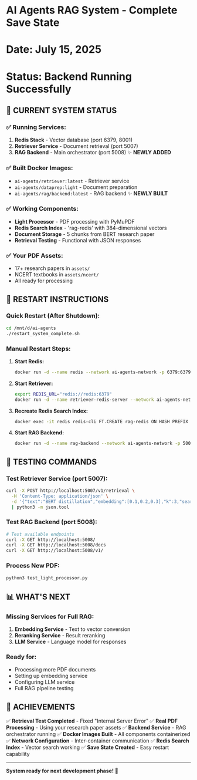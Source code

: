 # AI Agents RAG System - Complete Save State
# Date: July 15, 2025
# Status: Backend Running Successfully

## 🎯 **CURRENT SYSTEM STATUS**

### ✅ **Running Services:**
1. **Redis Stack** - Vector database (port 6379, 8001)
2. **Retriever Service** - Document retrieval (port 5007)
3. **RAG Backend** - Main orchestrator (port 5008) ✨ **NEWLY ADDED**

### ✅ **Built Docker Images:**
- `ai-agents/retriever:latest` - Retriever service
- `ai-agents/dataprep:light` - Document preparation
- `ai-agents/rag/backend:latest` - RAG backend ✨ **NEWLY BUILT**

### ✅ **Working Components:**
- **Light Processor** - PDF processing with PyMuPDF
- **Redis Search Index** - 'rag-redis' with 384-dimensional vectors
- **Document Storage** - 5 chunks from BERT research paper
- **Retrieval Testing** - Functional with JSON responses

### ✅ **Your PDF Assets:**
- 17+ research papers in `assets/`
- NCERT textbooks in `assets/ncert/`
- All ready for processing

## 🔧 **RESTART INSTRUCTIONS**

### **Quick Restart (After Shutdown):**
```bash
cd /mnt/d/ai-agents
./restart_system_complete.sh
```

### **Manual Restart Steps:**
1. **Start Redis:**
   ```bash
   docker run -d --name redis --network ai-agents-network -p 6379:6379 -p 8001:8001 redis/redis-stack:latest
   ```

2. **Start Retriever:**
   ```bash
   export REDIS_URL="redis://redis:6379"
   docker run -d --name retriever-redis-server --network ai-agents-network -p 5007:7000 -e REDIS_URL=$REDIS_URL -e HUGGINGFACEHUB_API_TOKEN=$HUGGINGFACEHUB_API_TOKEN ai-agents/retriever:latest
   ```

3. **Recreate Redis Search Index:**
   ```bash
   docker exec -it redis redis-cli FT.CREATE rag-redis ON HASH PREFIX 1 doc: SCHEMA content TEXT embedding VECTOR FLAT 6 TYPE FLOAT32 DIM 384 DISTANCE_METRIC COSINE
   ```

4. **Start RAG Backend:**
   ```bash
   docker run -d --name rag-backend --network ai-agents-network -p 5008:5008 -e MEGA_SERVICE_PORT=5008 -e EMBEDDING_SERVER_HOST_IP=tei-embedding-service -e EMBEDDING_SERVER_PORT=6006 -e RETRIEVER_SERVICE_HOST_IP=retriever -e RETRIEVER_SERVICE_PORT=5010 -e RERANK_SERVER_HOST_IP=tei-reranking-service -e RERANK_SERVER_PORT=8808 -e LLM_SERVER_HOST_IP=vllm-service -e LLM_SERVER_PORT=9009 ai-agents/rag/backend:latest
   ```

## 🧪 **TESTING COMMANDS**

### **Test Retriever Service (port 5007):**
```bash
curl -X POST http://localhost:5007/v1/retrieval \
  -H 'Content-Type: application/json' \
  -d '{"text":"BERT distillation","embedding":[0.1,0.2,0.3],"k":3,"search_type":"similarity"}' \
  | python3 -m json.tool
```

### **Test RAG Backend (port 5008):**
```bash
# Test available endpoints
curl -X GET http://localhost:5008/
curl -X GET http://localhost:5008/docs
curl -X GET http://localhost:5008/v1/
```

### **Process New PDF:**
```bash
python3 test_light_processor.py
```

## 📊 **WHAT'S NEXT**

### **Missing Services for Full RAG:**
1. **Embedding Service** - Text to vector conversion
2. **Reranking Service** - Result reranking 
3. **LLM Service** - Language model for responses

### **Ready for:**
- Processing more PDF documents
- Setting up embedding service
- Configuring LLM service
- Full RAG pipeline testing

## 🎉 **ACHIEVEMENTS**

✅ **Retrieval Test Completed** - Fixed "Internal Server Error"
✅ **Real PDF Processing** - Using your research paper assets
✅ **Backend Service** - RAG orchestrator running
✅ **Docker Images Built** - All components containerized
✅ **Network Configuration** - Inter-container communication
✅ **Redis Search Index** - Vector search working
✅ **Save State Created** - Easy restart capability

---
**System ready for next development phase! 🚀**
